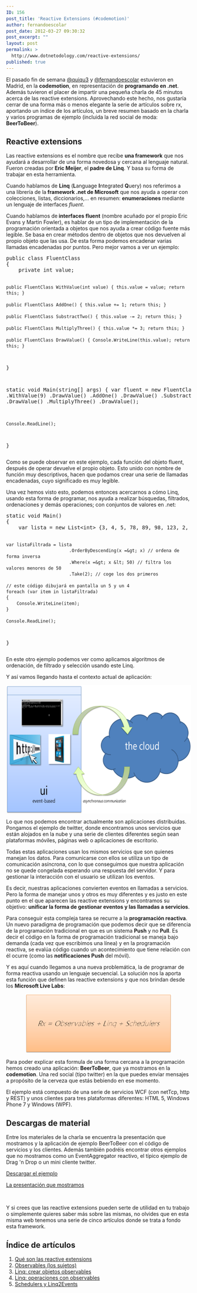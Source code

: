 ```yaml
---
ID: 156
post_title: 'Reactive Extensions (#codemotion)'
author: fernandoescolar
post_date: 2012-03-27 09:30:32
post_excerpt: ""
layout: post
permalink: >
  http://www.dotnetodology.com/reactive-extensions/
published: true
---
```

El pasado fin de semana <a title="@Quiqu3" href="https://twitter.com/quiqu3" target="_blank">@quiqu3</a> y <a title="@fernandoescolar" href="https://twitter.com/fernandoescolar" target="_blank">@fernandoescolar</a> estuvieron en Madrid, en la <strong>codemotion</strong>, en representación de <strong>programando en .net</strong>. Además tuvieron el placer de impartir una pequeña charla de 45 minutos acerca de las reactive extensions. Aprovechando este hecho, nos gustaría cerrar de una forma más o menos elegante la serie de artículos sobre rx, aportando un índice de los artículos, un breve resumen basado en la charla y varios programas de ejemplo (incluida la red social de moda: <strong>BeerToBeer</strong>).
<h2>Reactive extensions</h2>
Las reactive extensions es el nombre que recibe <strong>una framework</strong> que nos ayudará a desarrollar de una forma novedosa y cercana al lenguaje natural. Fueron creadas por<strong> Eric Meijer</strong>, el <strong>padre de Linq</strong>. Y basa su forma de trabajar en esta herramienta.

Cuando hablamos de <strong>Linq</strong> (<strong>L</strong>anguage <strong>I</strong>ntegrated <strong>Q</strong>uery) nos referimos a una librería de la<strong> framework .net de Microsoft</strong> que nos ayuda a operar con colecciones, listas, diccionarios,... en resumen: <strong>enumeraciones </strong>mediante un lenguaje de interfaces <em>fluent</em>.

Cuando hablamos de<strong> interfaces fluent</strong> (nombre acuñado por el propio Eric Evans y Martin Fowler), es hablar de un tipo de implementación de la programación orientada a objetos que nos ayuda a crear código fuente más legible. Se basa en crear métodos dentro de objetos que nos devuelven al propio objeto que las usa. De esta forma podemos encadenar varias llamadas encadenadas por puntos. Pero mejor vamos a ver un ejemplo:
<div id="CodeDiv" dir="ltr">
<pre class="brush: csharp">public class FluentClass
{
    private int value;

    public FluentClass WithValue(int value) { this.value = value; return this; }

    public FluentClass AddOne() { this.value += 1; return this; }

    public FluentClass SubstractTwo() { this.value -= 2; return this; }

    public FluentClass MultiplyThree() { this.value *= 3; return this; }

    public FluentClass DrawValue() { Console.WriteLine(this.value); return this; }
}

static void Main(string[] args)
{
    var fluent = new FluentClass()
                        .WithValue(9)
                        .DrawValue()
                        .AddOne()
                        .DrawValue()
                        .SubstractTwo()
                        .DrawValue()
                        .MultiplyThree()
                        .DrawValue();

    Console.ReadLine();
}</pre>
</div>
Como se puede observar en este ejemplo, cada función del objeto fluent, después de operar devuelve el propio objeto. Esto unido con nombre de función muy descriptivos, hacen que podamos crear una serie de llamadas encadenadas, cuyo significado es muy legible.

Una vez hemos visto esto, podemos entonces acercarnos a cómo Linq, usando esta forma de programar, nos ayuda a realizar búsquedas, filtrados, ordenaciones y demás operaciones; con conjuntos de valores en .net:
<div id="CodeDiv" dir="ltr">
<pre class="brush: csharp">static void Main()
{
    var lista = new List&lt;int&gt; {3, 4, 5, 78, 89, 98, 123, 2, 3};

    var listaFiltrada = lista
                            .OrderByDescending(x =&gt; x) // ordena de forma inversa
                            .Where(x =&gt; x &lt; 50) // filtra los valores menores de 50
                            .Take(2); // coge los dos primeros

    // este código dibujará en pantalla un 5 y un 4
    foreach (var item in listaFiltrada)
    {
        Console.WriteLine(item);
    }

    Console.ReadLine();
}</pre>
</div>
En este otro ejemplo podemos ver como aplicamos algoritmos de ordenación, de filtrado y selección usando este Linq.

Y así vamos llegando hasta el contexto actual de aplicación:

<img style="display: block; margin-left: auto; margin-right: auto;" src="/public/uploads/2012/10/app-context.png" alt="contexto de aplicación actual" width="650" height="349" />

Lo que nos podemos encontrar actualmente son aplicaciones distribuidas. Pongamos el ejemplo de twitter, donde encontramos unos servicios que están alojados en la nube y una serie de clientes diferentes según sean plataformas móviles, páginas web o aplicaciones de escritorio.

Todas estas aplicaciones usan los mismos servicios que son quienes manejan los datos. Para comunicarse con ellos se utiliza un tipo de comunicación asíncrona, con lo que conseguimos que nuestra aplicación no se quede congelada esperando una respuesta del servidor. Y para gestionar la interacción con el usuario se utilizan los eventos.

Es decir, nuestras aplicaciones convierten eventos en llamadas a servicios. Pero la forma de manejar unos y otros es muy diferentes y es justo en este punto en el que aparecen las reactive extensions y encontramos su objetivo: <strong>unificar la forma de gestionar eventos y las llamadas a servicios</strong>.

Para conseguir esta compleja tarea se recurre a la <strong>programación reactiva</strong>. Un nuevo paradigma de programación que podemos decir que se diferencia de la programación tradicional en que es un sistema <strong>Push</strong> y no <strong>Pull</strong>. Es decir el código en la forma de programación tradicional se maneja bajo demanda (cada vez que escribimos una línea) y en la programación reactiva, se evalúa código cuando un acontecimiento que tiene relación con él ocurre (como las <strong>notificaciones Push</strong> del móvil).

Y es aquí cuando llegamos a una nueva problemática, la de programar de forma reactiva usando un lenguaje secuencial. La solución nos la aporta esta función que definen las reactive extensions y que nos brindan desde los <strong>Microsoft Live Labs</strong>:

<img style="display: block; margin-left: auto; margin-right: auto;" src="/public/uploads/2012/09/rx3.gif" alt="Formula de las reactive extensions" width="400" height="162" />

Para poder explicar esta formula de una forma cercana a la programación hemos creado una aplicación: <strong>BeerToBeer</strong>, que ya mostramos en la <strong>codemotion</strong>. Una red social (tipo twitter) en la que puedes enviar mensajes a propósito de la cerveza que estás bebiendo en ese momento.

El ejemplo está compuesto de una serie de servicios WCF (con netTcp, http y REST) y unos clientes para tres plataformas diferentes: HTML 5, Windows Phone 7 y Windows (WPF).
<h2>Descargas de material</h2>
Entre los materiales de la charla se encuentra la presentación que mostramos y la aplicación de ejemplo BeerToBeer con el código de servicios y los clientes. Además también podréis encontrar otros ejemplos que no mostramos como un EventAggregator reactivo, el típico ejemplo de Drag 'n Drop o un mini cliente twitter.

<a href="https://skydrive.live.com/redir?resid=5EC9B8BAE659AAF3!248" target="_blank">Descargar el ejemplo</a>

<a href="https://skydrive.live.com/redir?resid=5EC9B8BAE659AAF3!247" target="_blank">La presentación que mostramos</a>

&nbsp;

Y si crees que las reactive extensions pueden serte de utilidad en tu trabajo o simplemente quieres saber más sobre las mismas, no olvides que en esta misma web tenemos una serie de cinco artículos donde se trata a fondo esta framework.
<h2>Índice de artículos</h2>
<ol>
	<li><a title="Rx I - Qué son las Reactive eXtensions" href="/2011/12/12/rx-i-que-son-las-reactive-extensions">Qué son las reactive extensions</a></li>
	<li><a title="Rx II - Observables: los sujetos" href="/2011/12/19/rx-ii-observables-los-sujetos">Observables (los sujetos)</a></li>
	<li><a title="Rx III - Linq: crear objetos observables" href="/2012/01/02/rx-iii-linq-crear-objetos-observables">Linq: crear objetos observables</a></li>
	<li><a title="Rx IV - Linq: operaciones con observables" href="/2012/02/15/rx-iv-linq-operaciones-con-observables">Linq: operaciones con observables</a></li>
	<li><a title="Rx V - Schedulers y Linq2Events" href="/2012/03/26/rx-v-schedulers-y-linq2events">Schedulers y Linq2Events</a></li>
</ol>